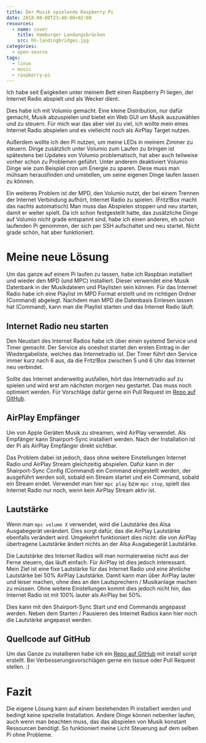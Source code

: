 ```yaml
---
title: Der Musik spielende Raspberry Pi
date: 2018-08-08T23:40:00+02:00
resources:
  - name: cover
    title: Hamburger Landungsbrücken
    src: hh-landingbridges.jpg
categories:
  - open-source
tags:
  - linux
  - music
  - raspberry-pi
---
```


Ich habe seit Ewigkeiten unter meinem Bett einen Raspberry Pi liegen, der Internet Radio abspielt und als Wecker dient.

Dies habe ich mit Volumio gemacht.
Eine kleine Distribution, nur dafür gemacht, Musik abzuspielen und bietet ein Web GUI um Musik auszuwählen und zu steuern.
Für mich war das aber viel zu viel, ich wollte mein eines Internet Radio abspielen und es vielleicht noch als AirPlay Target nutzen.

Außerdem wollte ich den Pi nutzen, um meine LEDs in meinem Zimmer zu steuern.
Dinge zusätzlich unter Volumio zum Laufen zu bringen ist spätestens bei Updates von Volumio problematisch, hat aber auch teilweise vorher schon zu Problemen geführt.
Unter anderem deaktiviert Volumio Dinge wie zum Beispiel cron um Energie zu sparen.
Diese muss man mühsam herausfinden und umstellen, um seine eigenen Dinge laufen lassen zu können.

Ein weiteres Problem ist der MPD, den Volumio nutzt, der bei einem Trennen der Internet Verbindung aufhört, Internet Radio zu spielen. (Fritz!Box macht das nachts automatisch)
Man muss das Abspielen stoppen und neu starten, damit er weiter spielt.
Da ich schon festgestellt hatte, das zusätzliche Dinge auf Volumio nicht grade entspannt sind, habe ich einen anderen, eh schon laufenden Pi genommen, der sich per SSH aufschaltet und neu startet.
Nicht grade schön, hat aber funktioniert.

# Meine neue Lösung

Um das ganze auf einem Pi laufen zu lassen, habe ich Raspbian installiert und wieder den MPD (und MPC) installiert.
Dieser verwendet eine Musik Datenbank in der Musikdateien und Playlisten sein können.
Für das Internet Radio habe ich eine Playlist im MPD Format erstellt und im richtigen Ordner (Command) abgelegt.
Nachdem man MPD die Datenbasis Einlesen lassen hat (Command), kann man die Playlist starten und das Internet Radio läuft.

## Internet Radio neu starten

Den Neustart des Internet Radios habe ich über einen systemd Service und Timer gemacht.
Der Service als oneshot startet den ersten Eintrag in der Wiedergabeliste, welches das Internetradio ist.
Der Timer führt den Service immer kurz nach 6 aus, da die Fritz!Box zwischen 5 und 6 Uhr das Internet neu verbindet.

Sollte das Internet anderweitig ausfallen, hört das Internetradio auf zu spielen und wird erst am nächsten morgen neu gestartet.
Das muss noch optimiert werden.
Für Vorschläge dafür gerne ein Pull Request im [Repo auf GitHub](https://github.com/EdJoPaTo/mpdPi).

## AirPlay Empfänger

Um von Apple Geräten Musik zu streamen, wird AirPlay verwendet.
Als Empfänger kann Shairport-Sync installiert werden.
Nach der Installation ist der Pi als AirPlay Empfänger direkt sichtbar.

Das Problem dabei ist jedoch, dass ohne weitere Einstellungen Internet Radio und AirPlay Stream gleichzeitig abspielen.
Dafür kann in der Shairport-Sync Config (Command) ein Command eingestellt werden, der ausgeführt werden soll, sobald ein Stream startet und ein Command, sobald ein Stream endet.
Verwendet man hier `mpc play` bzw `mpc stop`, spielt das Internet Radio nur noch, wenn kein AirPlay Stream aktiv ist.

## Lautstärke

Wenn man `mpc volume X` verwendet, wird die Lautstärke des Alsa Ausgabegerät verändert.
Dies sorgt dafür, das die AirPlay Lautstärke ebenfalls verändert wird.
Umgekehrt funktioniert dies nicht: die von AirPlay übertragene Lautstärke ändert nichts an der Alsa Ausgabegerät Lautstärke.

Die Lautstärke des Internet Radios will man normalerweise nicht aus der Ferne steuern, das läuft einfach.
Für AirPlay ist dies jedoch interessant.
Mein Ziel ist eine fixe Lautstärke für das Internet Radio und eine ähnliche Lautstärke bei 50% AirPlay Lautstärke.
Damit kann man über AirPlay lauter und leiser machen, ohne dies an den Lautsprechern / Musikanlage machen zu müssen.
Ohne weitere Einstellungen kommt dies jedoch nicht hin, das Internet Radio ist mit 100% lauter als AirPlay bei 50%.

Dies kann mit den Shairport-Sync Start und end Commands angepasst werden.
Neben dem Starten / Pausieren des Internet Radios kann hier noch die Lautstärke angepasst werden.

## Quellcode auf GitHub

Um das Ganze zu installieren habe ich ein [Repo auf GitHub](https://github.com/EdJoPaTo/mpdPi) mit install script erstellt.
Bei Verbesserungsvorschlägen gerne ein Isssue oder Pull Request stellen. :)

# Fazit

Die eigene Lösung kann auf einem bestehenden Pi installiert werden und bedingt keine spezielle Installation.
Andere Dinge können nebenher laufen, auch wenn man beachten muss, das das abspielen von Musik konstant Ressourcen benötigt.
So funktioniert meine Licht Steuerung auf dem selben Pi ohne Probleme.
